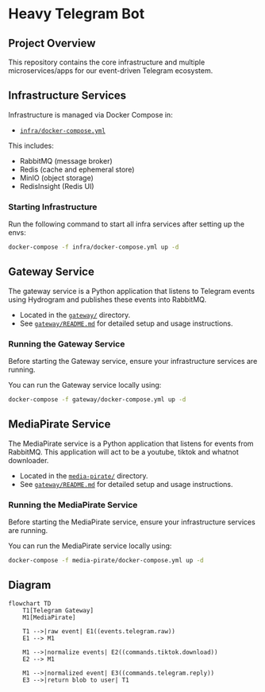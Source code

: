 # Heavy Telegram Bot

## Project Overview

This repository contains the core infrastructure and multiple microservices/apps for our event-driven Telegram ecosystem.

## Infrastructure Services

Infrastructure is managed via Docker Compose in:

- [`infra/docker-compose.yml`](./infra/docker-compose.infra.yml)

This includes:

- RabbitMQ (message broker)
- Redis (cache and ephemeral store)
- MinIO (object storage)
- RedisInsight (Redis UI)

### Starting Infrastructure

Run the following command to start all infra services after setting up the envs:

```bash
docker-compose -f infra/docker-compose.yml up -d
```

## Gateway Service

The gateway service is a Python application that listens to Telegram events using Hydrogram and publishes these events into RabbitMQ.

- Located in the [`gateway/`](./gateway) directory.
- See [`gateway/README.md`](./gateway/README.md) for detailed setup and usage instructions.

### Running the Gateway Service

Before starting the Gateway service, ensure your infrastructure services are running.

You can run the Gateway service locally using:

```bash
docker-compose -f gateway/docker-compose.yml up -d
```

## MediaPirate Service

The MediaPirate service is a Python application that listens for events from RabbitMQ. This application will act to be a youtube, tiktok and whatnot downloader.

- Located in the [`media-pirate/`](./media-pirate) directory.
- See [`gateway/README.md`](./media-pirate/README.md) for detailed setup and usage instructions.

### Running the MediaPirate Service

Before starting the MediaPirate service, ensure your infrastructure services are running.

You can run the MediaPirate service locally using:

```bash
docker-compose -f media-pirate/docker-compose.yml up -d
```

## Diagram

```mermaid
flowchart TD
    T1[Telegram Gateway]
    M1[MediaPirate]

    T1 -->|raw event| E1((events.telegram.raw))
    E1 --> M1

    M1 -->|normalize events| E2((commands.tiktok.download))
    E2 --> M1

    M1 -->|normalized event| E3((commands.telegram.reply))
    E3 -->|return blob to user| T1
```
